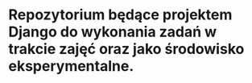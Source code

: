 # Repozytorium będące projektem Django do wykonania zadań w trakcie zajęć oraz jako środowisko eksperymentalne.


